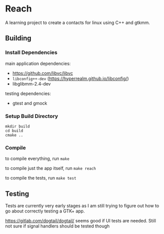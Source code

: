 # Reach

A learning project to create a contacts for linux using C++ and gtkmm.

## Building

### Install Dependencies
main application dependencies:
- https://github.com/libvc/libvc
- `libconfig++-dev` (https://hyperrealm.github.io/libconfig/)
- libglibmm-2.4-dev

testing dependencies:
- gtest and gmock

### Setup Build Directory
```
mkdir build
cd build
cmake ..
```
### Compile

to compile everything, run `make`

to compile just the app itself, run `make reach`

to compile the tests, run `make test`

## Testing

Tests are currently very early stages as I am still trying to figure out how to go about correctly testing a GTK+ app.

https://gitlab.com/dogtail/dogtail/ seems good if UI tests are needed. Still not sure if signal handlers should be tested though
